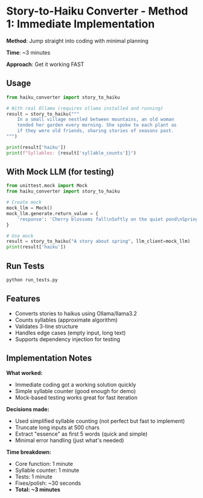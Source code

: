 # Story-to-Haiku Converter - Method 1: Immediate Implementation

**Method**: Jump straight into coding with minimal planning

**Time**: ~3 minutes

**Approach**: Get it working FAST

## Usage

```python
from haiku_converter import story_to_haiku

# With real Ollama (requires ollama installed and running)
result = story_to_haiku("""
    In a small village nestled between mountains, an old woman
    tended her garden every morning. She spoke to each plant as
    if they were old friends, sharing stories of seasons past.
""")

print(result['haiku'])
print(f"Syllables: {result['syllable_counts']}")
```

## With Mock LLM (for testing)

```python
from unittest.mock import Mock
from haiku_converter import story_to_haiku

# Create mock
mock_llm = Mock()
mock_llm.generate.return_value = {
    'response': 'Cherry blossoms fall\nSoftly on the quiet pond\nSpring whispers arrive'
}

# Use mock
result = story_to_haiku("A story about spring", llm_client=mock_llm)
print(result['haiku'])
```

## Run Tests

```bash
python run_tests.py
```

## Features

- Converts stories to haikus using Ollama/llama3.2
- Counts syllables (approximate algorithm)
- Validates 3-line structure
- Handles edge cases (empty input, long text)
- Supports dependency injection for testing

## Implementation Notes

**What worked:**
- Immediate coding got a working solution quickly
- Simple syllable counter (good enough for demo)
- Mock-based testing works great for fast iteration

**Decisions made:**
- Used simplified syllable counting (not perfect but fast to implement)
- Truncate long inputs at 500 chars
- Extract "essence" as first 5 words (quick and simple)
- Minimal error handling (just what's needed)

**Time breakdown:**
- Core function: 1 minute
- Syllable counter: 1 minute
- Tests: 1 minute
- Fixes/polish: ~30 seconds
- **Total: ~3 minutes**